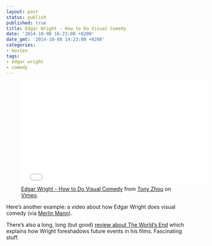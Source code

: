```yaml
---
layout: post
status: publish
published: true
title: Edgar Wright - How to Do Visual Comedy
date: '2014-10-08 16:23:00 +0200'
date_gmt: '2014-10-08 14:23:00 +0200'
categories:
- movies
tags:
- edgar wright
- comedy
---
```

<figure>
  <iframe src="//player.vimeo.com/video/96558506?color=f0a400&badge=0" width="500" height="281" frameborder="0" webkitallowfullscreen mozallowfullscreen allowfullscreen></iframe>
  <figcaption>
    <a href="https://vimeo.com/96558506">Edgar Wright - How to Do Visual Comedy</a> from <a href="https://vimeo.com/tonyzhou">Tony Zhou</a> on <a href="https://vimeo.com">Vimeo</a>.  
  </figcaption>
</figure>

Here’s another example: a video about how Edgar Wright does visual comedy (via [Merlin Mann](http://twitter.com/hotdogsladies)).

There’s also a long, long (but good) [review about The World’s End](http://www.edgarwrighthere.com/2013/10/11/film-crit-hulk-smash-alcohol-withnail-and-gary-king-lower-caps-bruce-banner-edition/) which explains how Wright foreshadows future events in his films. Fascinating stuff.